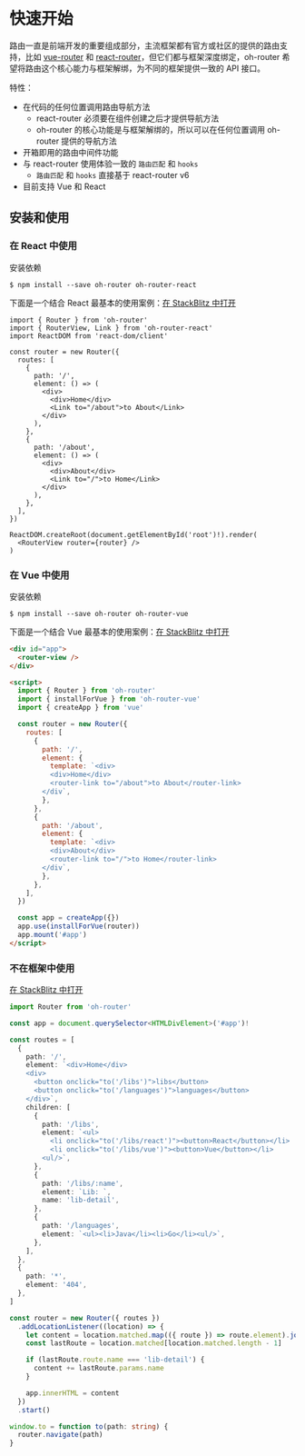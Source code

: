 # 快速开始

路由一直是前端开发的重要组成部分，主流框架都有官方或社区的提供的路由支持，比如 [vue-router](https://router.vuejs.org/zh/index.html) 和 [react-router](https://reactrouter.com/)，但它们都与框架深度绑定，oh-router 希望将路由这个核心能力与框架解绑，为不同的框架提供一致的 API 接口。

特性：

- 在代码的任何位置调用路由导航方法
  - react-router 必须要在组件创建之后才提供导航方法
  - oh-router 的核心功能是与框架解绑的，所以可以在任何位置调用 oh-router 提供的导航方法
- 开箱即用的路由中间件功能
- 与 react-router 使用体验一致的 `路由匹配` 和 `hooks`
  - `路由匹配` 和 `hooks` 直接基于 react-router v6
- 目前支持 Vue 和 React

## 安装和使用

### 在 React 中使用

安装依赖

```shell
$ npm install --save oh-router oh-router-react
```

下面是一个结合 React 最基本的使用案例：[在 StackBlitz 中打开](https://stackblitz.com/edit/oh-router-react-base)

```tsx | pure
import { Router } from 'oh-router'
import { RouterView, Link } from 'oh-router-react'
import ReactDOM from 'react-dom/client'

const router = new Router({
  routes: [
    {
      path: '/',
      element: () => (
        <div>
          <div>Home</div>
          <Link to="/about">to About</Link>
        </div>
      ),
    },
    {
      path: '/about',
      element: () => (
        <div>
          <div>About</div>
          <Link to="/">to Home</Link>
        </div>
      ),
    },
  ],
})

ReactDOM.createRoot(document.getElementById('root')!).render(
  <RouterView router={router} />
)
```

### 在 Vue 中使用

安装依赖

```shell
$ npm install --save oh-router oh-router-vue
```

下面是一个结合 Vue 最基本的使用案例：[在 StackBlitz 中打开](https://stackblitz.com/edit/oh-router-vue-base)

```html
<div id="app">
  <router-view />
</div>

<script>
  import { Router } from 'oh-router'
  import { installForVue } from 'oh-router-vue'
  import { createApp } from 'vue'

  const router = new Router({
    routes: [
      {
        path: '/',
        element: {
          template: `<div>
          <div>Home</div>
          <router-link to="/about">to About</router-link>
        </div`,
        },
      },
      {
        path: '/about',
        element: {
          template: `<div>
          <div>About</div>
          <router-link to="/">to Home</router-link>
        </div`,
        },
      },
    ],
  })

  const app = createApp({})
  app.use(installForVue(router))
  app.mount('#app')
</script>
```

### 不在框架中使用

[在 StackBlitz 中打开](https://stackblitz.com/edit/oh-router-vanilla-basic)

```ts | pure
import Router from 'oh-router'

const app = document.querySelector<HTMLDivElement>('#app')!

const routes = [
  {
    path: '/',
    element: `<div>Home</div>
    <div>
      <button onclick="to('/libs')">libs</button>
      <button onclick="to('/languages')">languages</button>
    </div>`,
    children: [
      {
        path: '/libs',
        element: `<ul>
          <li onclick="to('/libs/react')"><button>React</button></li>
          <li onclick="to('/libs/vue')"><button>Vue</button></li>
        <ul/>`,
      },
      {
        path: '/libs/:name',
        element: `Lib: `,
        name: 'lib-detail',
      },
      {
        path: '/languages',
        element: `<ul><li>Java</li><li>Go</li><ul/>`,
      },
    ],
  },
  {
    path: '*',
    element: '404',
  },
]

const router = new Router({ routes })
  .addLocationListener((location) => {
    let content = location.matched.map(({ route }) => route.element).join('\n')
    const lastRoute = location.matched[location.matched.length - 1]

    if (lastRoute.route.name === 'lib-detail') {
      content += lastRoute.params.name
    }

    app.innerHTML = content
  })
  .start()

window.to = function to(path: string) {
  router.navigate(path)
}
```
